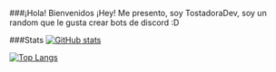 ###¡Hola! Bienvenidos
¡Hey! Me presento, soy TostadoraDev, soy un random que le gusta crear bots de discord :D

###Stats
[![GitHub stats](https://github-readme-stats.vercel.app/api?username=tostadoradev&show_icons=true&layout=compact&theme=dark)](https://github.com/TostadoraDev)

[![Top Langs](https://github-readme-stats.vercel.app/api/top-langs/?username=tostadoradev&layout=compact&theme=dark)](https://github.com/TostadoraDev)

<!--
**TostadoraDev/tostadoradev** is a ✨ _special_ ✨ repository because its `README.md` (this file) appears on your GitHub profile.

Here are some ideas to get you started:

- 🔭 I’m currently working on ...
- 🌱 I’m currently learning ...
- 👯 I’m looking to collaborate on ...
- 🤔 I’m looking for help with ...
- 💬 Ask me about ...
- 📫 How to reach me: ...
- 😄 Pronouns: ...
- ⚡ Fun fact: ...
-->
